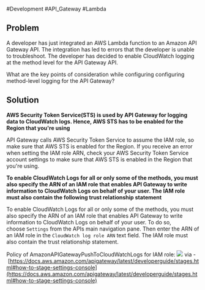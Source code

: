 #Development #API_Gateway #Lambda 

## Problem

A developer has just integrated an AWS Lambda function to an Amazon API Gateway API. The integration has led to errors that the developer is unable to troubleshoot. The developer has decided to enable CloudWatch logging at the method level for the API Gateway API.

What are the key points of consideration while configuring configuring method-level logging for the API Gateway?

## Solution

**AWS Security Token Service(STS) is used by API Gateway for logging data to CloudWatch logs. Hence, AWS STS has to be enabled for the Region that you're using**

API Gateway calls AWS Security Token Service to assume the IAM role, so make sure that AWS STS is enabled for the Region. If you receive an error when setting the IAM role ARN, check your AWS Security Token Service account settings to make sure that AWS STS is enabled in the Region that you're using.

**To enable CloudWatch Logs for all or only some of the methods, you must also specify the ARN of an IAM role that enables API Gateway to write information to CloudWatch Logs on behalf of your user. The IAM role must also contain the following trust relationship statement**

To enable CloudWatch Logs for all or only some of the methods, you must also specify the ARN of an IAM role that enables API Gateway to write information to CloudWatch Logs on behalf of your user. To do so, choose `Settings` from the APIs main navigation pane. Then enter the ARN of an IAM role in the `CloudWatch log role ARN` text field. The IAM role must also contain the trust relationship statement.

Policy of AmazonAPIGatewayPushToCloudWatchLogs for IAM role: ![](https://assets-pt.media.datacumulus.com/aws-dva-pt/assets/pt6-q9-i1.jpg) via - [https://docs.aws.amazon.com/apigateway/latest/developerguide/stages.html#how-to-stage-settings-console](https://docs.aws.amazon.com/apigateway/latest/developerguide/stages.html#how-to-stage-settings-console)

